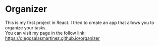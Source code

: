 # Organizer

This is my first project in React. I tried to create an app that allows you to organize your tasks.\
You can visit my page in the follow link: https://diegosalasmartinez.github.io/organizer
